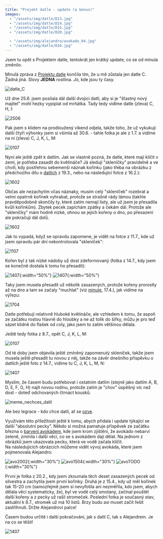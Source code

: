 ```yaml
---
title: "Projekt datle - update (a bonus)"
images:
  - "/assets/img/datle/D13.jpg"
  - "/assets/img/datle/D14.jpg"
  - "/assets/img/datle/D15.jpg"
  - "/assets/img/datle/D20.jpg"

  - "/assets/img/alejandro/avokado_04.jpg"
  - "/assets/img/datle/D16.jpg"
---
```


<!--begin_excerpt-->
Jsem tu opět s Projektem datle, tentokrát jen krátký update, co se od minula změnilo. 
<!--end_excerpt-->

Minulá zpráva z [Projektu datle](https://matcha1309.github.io/Projekt-datle/) končila tím, že u mě zůstala jen datle C. Žádná jiná. Slovy **JEDNA** rostlina. Jó, kde jsou ty časy. 

![datle_C](/assets/img/datle/D12.jpg)

Už dne 25.6. jsem posílala dál další dvojici datlí, aby si je "šťastný nový majitel" mohl hezky vypiplat od mrňátka. Tady tedy vidíme datle (zleva) C, H, I: 

![2506](/assets/img/datle/D13.jpg)

Pak jsem s klidem na prodloužený víkend odjela, takže toho, že už vykukují další čtyři výhonky jsem si všimla až 30.6. - tahle fotka je ale z 1.7. a vidíme na ní (zleva) C, J, K, L, M:

![0107](/assets/img/datle/D14.jpg)

Nyní ale ještě zpět k datlím. Jak se vlastně pozná, že datle, které mají klíčit v zemi, je potřeba zasadit do květináče? Já sleduji "skleníčky" pravidelně a ve chvíli, kdy postřehnu sebemenší náznak kořínku (jako třeba na obrázku z předchozího dílu o [datlích](https://matcha1309.github.io/Projekt-datle/) z 19.3., nebo na následující fotce z 16.2.):

![1602](/assets/img/datle/D17.jpg)

Občas ale nezachytím včas náznaky, musím celý "skleníček" rozebrat a velmi opatrně kořínek vyhrabat, protože se strašně rády lámou (takhle pravděpodobně skončily ty, které zatím nemají listy, ale už jsem je přesadila kvůli kořínkům). Zbytek pecek zapíchám zpátky a čekám dál. Protože ale "skleníčky" mám hodně nízké, ohnou se jejich kořeny o dno, po přesazení ale pokračují dál dolů.  

![1602](/assets/img/datle/D2_vyrez.jpg)

Jak to vypadá, když se opravdu zapomene, je vidět na fotce z 11.7., kde už jsem opravdu pár dní nekontrolovala "skleníček":

![1107](/assets/img/datle/D18.jpg)

Kořen byl z tak nízké nádoby už dost zdeformovaný (fotka z 14.7., kdy jsem se konečně dostala k tomu ho přesadit):

![1407](/assets/img/datle/D19a.jpg){:width="50%"} ![1407](/assets/img/datle/D19b.jpg){:width="50%"} 

Taky jsem musela přesadit už několik zasazených, protože kořeny prorostly až na dno a tam se začaly "muchlat" (viz [minule](https://matcha1309.github.io/Projekt-datle/), 17.4.), jak vidíme na výřezu:  

![1704](/assets/img/datle/D9_vyrez.jpg)

Datle potřebují relativně hluboké květináče, ale vzhledem k tomu, že aspoň ze začátku rostou hlavně do hloubky a ne až tolik do šířky, můžu je pro teď sázet klidně do flašek od coly, jako jsem to zatím většinou dělala. 

Ještě tedy fotka z 8.7., opět C, J, K, L, M: 

![0107](/assets/img/datle/D15.jpg)

Od té doby jsem objevila ještě zmíněný zapomenutý skleníček, takže jsem musela ještě přesadit tu novou z něj, takže na závěr dnešního příspěvku o datlích ještě foto z 14.7., vidíme tu C, J, K, L, M, N: 

![1407](/assets/img/datle/D20.jpg)

Myslím, že časem budu potřebovat i ostatním datlím (stejně jako datlím A, B, D, E, F, G, H) najít novou rodinu, protože zatím je "chov" úspěšný víc než dost - doteď odchovaných čtrnáct kousků. 

![meme_nechces_datli](/assets/img/datle/D_meme.png)

Ale bez legrace - kdo chce datli, ať se [ozve](mailto:matcha1309@hotmail.com).  



Využívám této příležitosti ještě k tomu, abych přidala i update týkající se další "absolutní pecky". Někdo si možná pamatuje příspěvek ze začátku března o [barvení avokádem](https://matcha1309.github.io/Barvicky01/), kde jsem krom zjištění, že avokádo nebarví zeleně, zmínila i další věci, co se s avokádem dají dělat. Na jednom z obrázků jsem ukazovala pecku, která ve vodě začala klíčit.  
Na následujících obrázcích můžeme vidět vývoj avokáda, které jsem pojmenovala Alejandro:  

![avo2002](/assets/img/alejandro/avokado_01.jpg){:width="30%"} ![avo1504](/assets/img/alejandro/avokado02.jpg){:width="30%"} ![avoTODO](/assets/img/alejandro/avokado_03.jpg){:width="30%"} 

První je fotka z 20.2., kdy jsem zkoumala těch deset zasazených pecek od silvestra a zachytila jsem první kořínky. Druhá je z 15.4., kdy už měl kořínek tak 15-20 cm (samozřejmě jsem si nevyfotila ani nezměřila, kdo jsem, abych dělala věci systematicky, že), byl ve vodě celý smotaný, začínal pouštět další kořeny a z pecky už rašil stromeček. Poslední fotka je současný stav, aktuální k 8.7., stromek už má 10 listů. Brzy budu asi muset začít řešit zastřihnutí. Držte Alejandrovi palce!  



Časem budou určitě i další pokračování, jak s datlí C, tak s Alejandrem. Je na co se těšit!

![1407](/assets/img/datle/D16.jpg)